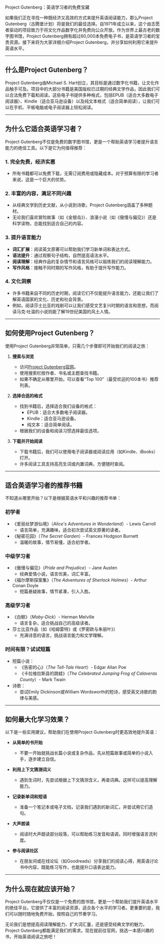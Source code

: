 Project Gutenberg：英语学习者的免费宝藏

如果我们正在寻找一种既经济又高效的方式来提升英语阅读能力，那么Project Gutenberg（古腾堡计划）将是我们的最佳选择。自1971年成立以来，这个由志愿者驱动的项目致力于将文化作品数字化并免费向公众开放。作为世界上最古老的数字图书馆，Project Gutenberg拥有超过60,000本免费电子书，是英语学习者的宝贵资源。接下来将为大家详细介绍Project Gutenberg，并分享如何利用它来提升英语水平。

---

## **什么是Project Gutenberg？**

Project Gutenberg由Michael S. Hart创立，其目标是通过数字化书籍，让文化作品触手可及。项目中的大部分书籍是美国版权已过期的经典文学作品，因此我们可以合法免费下载和阅读。这些电子书提供多种格式，包括EPUB（适合大多数电子阅读器）、Kindle（适合亚马逊设备）以及纯文本格式（适合简单阅读），让我们可以在手机、平板电脑或电子阅读器上轻松阅读。

---

## **为什么它适合英语学习者？**

Project Gutenberg不仅是免费的数字图书馆，更是一个帮助英语学习者提升语言能力的绝佳工具。以下是它为何值得推荐：

### **1. 完全免费，经济实惠**
- 所有书籍都可以免费下载，无需订阅费用或隐藏成本。对于预算有限的学习者来说，这是一个巨大的优势。

### **2. 丰富的内容，满足不同兴趣**
- 从经典文学到历史文献，从小说到诗歌，Project Gutenberg涵盖了多种题材。
- 无论我们喜欢冒险故事（如《金银岛》）、浪漫小说（如《傲慢与偏见》）还是科学读物，总能找到适合自己的内容。

### **3. 提升语言能力**
- **词汇扩展**：阅读英文原著可以帮助我们学习新单词和表达方式。
- **语法提升**：通过观察句子结构，自然提高语法水平。
- **阅读理解**：经典作品的复杂情节和语言风格可以锻炼我们的阅读理解能力。
- **写作风格**：接触不同时期的写作风格，有助于提升写作能力。

### **4. 文化洞察**
- 许多书籍来自不同的历史时期，阅读它们不仅能提升语言能力，还能让我们了解英语国家的文化、历史和社会背景。
- 例如，阅读莎士比亚的戏剧可以让我们感受文艺复兴时期的语言和思想，而阅读马克·吐温的小说则能了解19世纪美国的风土人情。

---

## **如何使用Project Gutenberg？**

使用Project Gutenberg非常简单，只需几个步骤即可开始我们的阅读之旅：

1. **搜索与浏览**
   - 访问[Project Gutenberg官网](https://www.gutenberg.org)。
   - 使用搜索栏按作者、书名或主题查找书籍。
   - 如果不确定从哪里开始，可以查看“Top 100”（最受欢迎的100本书）推荐列表。

2. **选择合适的格式**
   - 找到书籍后，选择适合我们设备的格式：
     - EPUB：适合大多数电子阅读器。
     - Kindle：适合亚马逊设备。
     - 纯文本：适合简单阅读。
   - 根据我们的设备和阅读习惯选择最佳选项。

3. **下载并开始阅读**
   - 下载书籍后，我们可以使用电子阅读器或阅读应用（如Kindle、iBooks）打开。
   - 许多阅读工具支持高亮生词或内置词典，方便随时查阅。

---

## **适合英语学习者的推荐书籍**

不知道从哪里开始？以下是根据英语水平和兴趣的推荐书单：

### **初学者**
- 《爱丽丝梦游仙境》（*Alice's Adventures in Wonderland*）- Lewis Carroll
  - 语言简单，充满趣味，适合初次尝试英文原著的读者。
- 《秘密花园》（*The Secret Garden*）- Frances Hodgson Burnett
  - 温暖的故事，情节易懂，适合初学者。

### **中级学习者**
- 《傲慢与偏见》（*Pride and Prejudice*）- Jane Austen
  - 经典爱情小说，语言优美，词汇丰富。
- 《福尔摩斯探案集》（*The Adventures of Sherlock Holmes*）- Arthur Conan Doyle
  - 短篇悬疑故事，情节紧凑，引人入胜。

### **高级学习者**
- 《白鲸》（*Moby-Dick*）- Herman Melville
  - 语言复杂，适合挑战自己的高级读者。
- 莎士比亚作品（如《哈姆雷特》或《罗密欧与朱丽叶》）
  - 充满诗意的语言，挑战语言能力和文学理解。

### **时间有限？试试短篇**
- 短篇小说：
  - 《告密的心》（*The Tell-Tale Heart*）- Edgar Allan Poe
  - 《卡拉维拉斯县的跳蛙》（*The Celebrated Jumping Frog of Calaveras County*）- Mark Twain
- 诗歌：
  - 尝试Emily Dickinson或William Wordsworth的短诗，感受英文诗歌的韵律与美感。

---

## **如何最大化学习效果？**

以下是一些实用建议，帮助我们在使用Project Gutenberg时更高效地提升英语：

- **从简单的书开始**
  - 不要一开始就挑战长篇小说或复杂作品，先从短篇故事或简单的小说入手，逐步建立自信。

- **利用上下文猜测词义**
  - 遇到生词时，先尝试根据上下文猜测含义，再查词典。这样可以提高理解能力。

- **记录新单词和短语**
  - 准备一个笔记本或电子文档，记录我们遇到的新词汇，并尝试用它们造句。

- **大声朗读**
  - 阅读时大声朗读部分段落，可以帮助练习发音和语调，同时增强语言流利度。

- **参与阅读社区**
  - 在朋友间或在线论坛（如Goodreads）分享我们的阅读心得，用英语讨论书中内容，既能练习写作，也能提升口语表达能力。

---

## **为什么现在就应该开始？**

Project Gutenberg不仅仅是一个免费的图书馆，更是一个帮助我们提升英语水平的绝佳平台。它提供了丰富的阅读资源，适合各个水平的学习者。更重要的是，我们可以随时随地免费开始，按照自己的节奏学习。

无论我们是想提高阅读理解能力、扩大词汇量，还是感受经典文学的魅力，Project Gutenberg都能满足我们的需求。现在就前往官网，挑选一本感兴趣的书，开始英语阅读之旅吧！